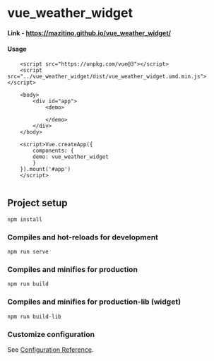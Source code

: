 # vue_weather_widget

#### Link - https://mazitino.github.io/vue_weather_widget/

#### Usage
```
    <script src="https://unpkg.com/vue@3"></script>
    <script src="../vue_weather_widget/dist/vue_weather_widget.umd.min.js"></script>

    <body>
        <div id="app">
            <demo>

            </demo>
        </div> 
    </body>

    <script>Vue.createApp({
        components: {
        demo: vue_weather_widget
        }
    }).mount('#app')
    </script>  
    
```

## Project setup
```
npm install
```

### Compiles and hot-reloads for development
```
npm run serve
```

### Compiles and minifies for production
```
npm run build
```

### Compiles and minifies for production-lib (widget)
```
npm run build-lib
```

### Customize configuration
See [Configuration Reference](https://cli.vuejs.org/config/).
